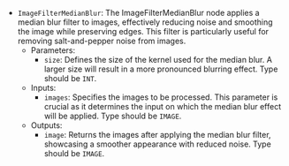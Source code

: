 - `ImageFilterMedianBlur`: The ImageFilterMedianBlur node applies a median blur filter to images, effectively reducing noise and smoothing the image while preserving edges. This filter is particularly useful for removing salt-and-pepper noise from images.
    - Parameters:
        - `size`: Defines the size of the kernel used for the median blur. A larger size will result in a more pronounced blurring effect. Type should be `INT`.
    - Inputs:
        - `images`: Specifies the images to be processed. This parameter is crucial as it determines the input on which the median blur effect will be applied. Type should be `IMAGE`.
    - Outputs:
        - `image`: Returns the images after applying the median blur filter, showcasing a smoother appearance with reduced noise. Type should be `IMAGE`.
